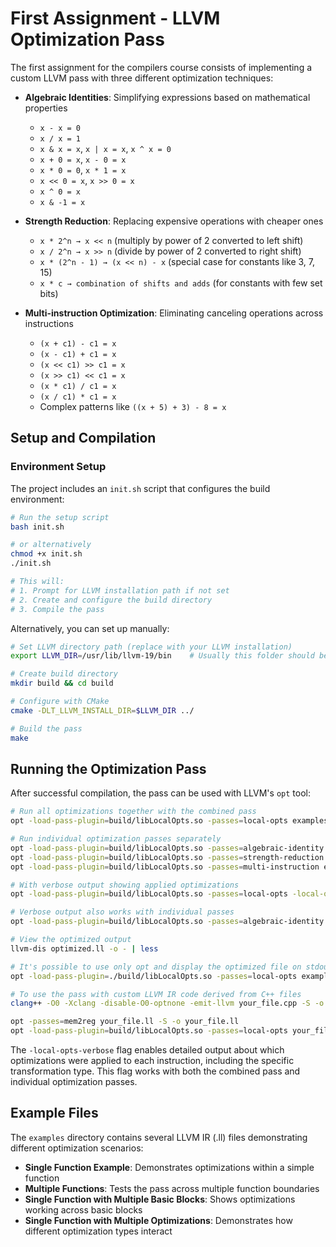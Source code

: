 # First Assignment - LLVM Optimization Pass

The first assignment for the compilers course consists of implementing a custom LLVM pass with three different optimization techniques:

- **Algebraic Identities**: Simplifying expressions based on mathematical properties
  - `x - x = 0`
  - `x / x = 1`
  - `x & x = x`, `x | x = x`, `x ^ x = 0`
  - `x + 0 = x`, `x - 0 = x`
  - `x * 0 = 0`, `x * 1 = x`
  - `x << 0 = x`, `x >> 0 = x`
  - `x ^ 0 = x`
  - `x & -1 = x`

- **Strength Reduction**: Replacing expensive operations with cheaper ones
  - `x * 2^n → x << n` (multiply by power of 2 converted to left shift)
  - `x / 2^n → x >> n` (divide by power of 2 converted to right shift)
  - `x * (2^n - 1) → (x << n) - x` (special case for constants like 3, 7, 15)
  - `x * c → combination of shifts and adds` (for constants with few set bits)

- **Multi-instruction Optimization**: Eliminating canceling operations across instructions
  - `(x + c1) - c1 = x`
  - `(x - c1) + c1 = x`
  - `(x << c1) >> c1 = x`
  - `(x >> c1) << c1 = x`
  - `(x * c1) / c1 = x`
  - `(x / c1) * c1 = x`
  - Complex patterns like `((x + 5) + 3) - 8 = x`

## Setup and Compilation

### Environment Setup

The project includes an `init.sh` script that configures the build environment:

```bash
# Run the setup script
bash init.sh

# or alternatively
chmod +x init.sh
./init.sh

# This will:
# 1. Prompt for LLVM installation path if not set
# 2. Create and configure the build directory
# 3. Compile the pass
```

Alternatively, you can set up manually:

```bash
# Set LLVM directory path (replace with your LLVM installation)
export LLVM_DIR=/usr/lib/llvm-19/bin    # Usually this folder should be fine

# Create build directory
mkdir build && cd build

# Configure with CMake
cmake -DLT_LLVM_INSTALL_DIR=$LLVM_DIR ../

# Build the pass
make
```

## Running the Optimization Pass

After successful compilation, the pass can be used with LLVM's `opt` tool:

```bash
# Run all optimizations together with the combined pass
opt -load-pass-plugin=build/libLocalOpts.so -passes=local-opts examples/single_function.ll -o optimized.ll

# Run individual optimization passes separately
opt -load-pass-plugin=build/libLocalOpts.so -passes=algebraic-identity examples/single_function.ll -o optimized.ll
opt -load-pass-plugin=build/libLocalOpts.so -passes=strength-reduction examples/single_function.ll -o optimized.ll
opt -load-pass-plugin=build/libLocalOpts.so -passes=multi-instruction examples/single_function.ll -o optimized.ll

# With verbose output showing applied optimizations
opt -load-pass-plugin=build/libLocalOpts.so -passes=local-opts -local-opts-verbose examples/single_function.ll -o optimized.ll

# Verbose output also works with individual passes
opt -load-pass-plugin=build/libLocalOpts.so -passes=algebraic-identity -local-opts-verbose examples/single_function.ll -o optimized.ll

# View the optimized output
llvm-dis optimized.ll -o - | less

# It's possible to use only opt and display the optimized file on stdout
opt -load-pass-plugin=./build/libLocalOpts.so -passes=local-opts examples/single_function.ll -S

# To use the pass with custom LLVM IR code derived from C++ files
clang++ -O0 -Xclang -disable-O0-optnone -emit-llvm your_file.cpp -S -o your_file.ll # Generates LLVM IR without applying any optimization

opt -passes=mem2reg your_file.ll -S -o your_file.ll
opt -load-pass-plugin=build/libLocalOpts.so -passes=local-opts your_file.ll -o your_file_optimized.ll
```

The `-local-opts-verbose` flag enables detailed output about which optimizations were applied to each instruction, including the specific transformation type. This flag works with both the combined pass and individual optimization passes.

## Example Files

The `examples` directory contains several LLVM IR (.ll) files demonstrating different optimization scenarios:

- **Single Function Example**: Demonstrates optimizations within a simple function
- **Multiple Functions**: Tests the pass across multiple function boundaries
- **Single Function with Multiple Basic Blocks**: Shows optimizations working across basic blocks
- **Single Function with Multiple Optimizations**: Demonstrates how different optimization types interact

